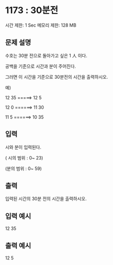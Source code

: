 # 1173 : 30분전

시간 제한: 1 Sec 메모리 제한: 128 MB

## 문제 설명

수호는 30분 전으로 돌아가고 싶은 1 人 이다.

공백을 기준으로 시간과 분이 주어진다.

그러면 이 시간을 기준으로 30분전의 시간을 출력하시오.

예)

12 35 =====> 12 5

12 0 ======> 11 30

11 5 ======> 10 35

## 입력

시와 분이 입력된다.

( 시의 범위 : 0~ 23)

(분의 범위 : 0~ 59)

## 출력

입력된 시간의 30분 전의 시간을 출력하시오.

## 입력 예시

12 35

## 출력 예시

12 5
